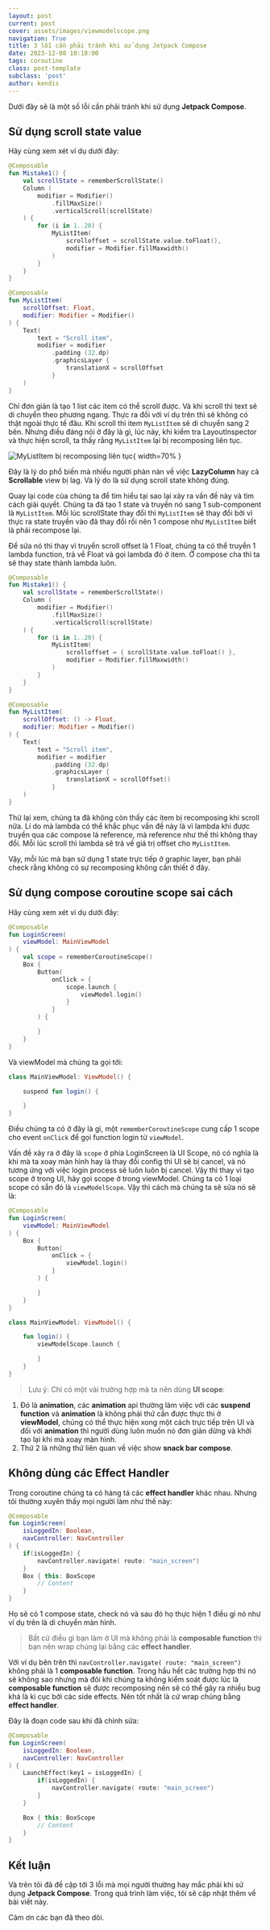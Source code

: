 ```yaml
---
layout: post
current: post
cover: assets/images/viewmodelscope.png
navigation: True
title: 3 lỗi cần phải tránh khi sử dụng Jetpack Compose
date: 2023-12-08 10:18:00
tags: coroutine
class: post-template
subclass: 'post'
author: kendis
---
```


Dưới đây sẽ là một số lỗi cần phải tránh khi sử dụng **Jetpack Compose**.

## Sử dụng scroll state value

Hãy cùng xem xét ví dụ dưới đây:

```kotlin
@Composable
fun Mistake1() {
    val scrollState = rememberScrollState()
    Column (
        modifier = Modifier()
            .fillMaxSize()
            .verticalScroll(scrollState)
    ) {
        for (i in 1..20) {
            MyListItem(
                scrolloffset = scrollState.value.toFloat(),
                modifier = Modifier.fillMaxwidth()
            )
        }
    }
}
```

```kotlin
@Composable
fun MyListItem(
    scrollOffset: Float,
    modifier: Modifier = Modifier()
) {
    Text(
        text = "Scroll item",
        modifier = modifier
            .padding (32.dp)
            .graphicsLayer {
                translationX = scrollOffset
            }
    )
}
```

Chỉ đơn giản là tạo 1 list các item có thể scroll được. Và khi scroll thì text sẽ di chuyển theo phương ngang. Thực ra đối với ví dụ trên thì sẽ không có thật ngoài thực tế đâu. Khi scroll thì item ```MyListItem``` sẽ di chuyển sang 2 bên.
Nhưng điều đáng nói ở đây là gì, lúc này, khi kiểm tra LayoutInspector và thực hiện scroll, ta thấy rằng ```MyListItem``` lại bị recomposing liên tục.

![```MyListItem``` bị recomposing liên tục](assets/images/3-mistakes-compose.png "```MyListItem``` bị recomposing liên tục"){ width=70% }

Đây là lý do phổ biến mà nhiều người phàn nàn về việc **LazyColumn** hay cả **Scrollable** view bị lag. Và lý do là sử dụng scroll state không đúng.

Quay lại code của chúng ta để tìm hiểu tại sao lại xảy ra vấn đề này và tìm cách giải quyết. Chúng ta đã tạo 1 state và truyền nó sang 1 sub-component là ```MyListItem```. Mỗi lúc scrollState thay đổi thì ```MyListItem``` sẽ thay đổi bởi vì thực ra state truyền vào đã thay đổi rồi nên 1 compose như ```MyListItem``` biết là phải recompose lại.

Để sửa nó thì thay vì truyền scroll offset là 1 Float, chúng ta có thể truyền 1 lambda function, trả về Float và gọi lambda đó ở item. Ở compose cha thì ta sẽ thay state thành lambda luôn.

```kotlin
@Composable
fun Mistake1() {
    val scrollState = rememberScrollState()
    Column (
        modifier = Modifier()
            .fillMaxSize()
            .verticalScroll(scrollState)
    ) {
        for (i in 1..20) {
            MyListItem(
                scrolloffset = { scrollState.value.toFloat() },
                modifier = Modifier.fillMaxwidth()
            )
        }
    }
}
```

```kotlin
@Composable
fun MyListItem(
    scrollOffset: () -> Float,
    modifier: Modifier = Modifier()
) {
    Text(
        text = "Scroll item",
        modifier = modifier
            .padding (32.dp)
            .graphicsLayer {
                translationX = scrollOffset()
            }
    )
}
```

Thử lại xem, chúng ta đã không còn thấy các item bị recomposing khi scroll nữa. Lí do mà lambda có thể khắc phục vấn đề này là vì lambda khi được truyền qua các compose là reference, mà reference như thế thì không thay đổi. Mỗi lúc scroll thì lambda sẽ trả về giá trị offset cho ```MyListItem```.

Vậy, mỗi lúc mà bạn sử dụng 1 state trực tiếp ở graphic layer, bạn phải check rằng không có sự recomposing không cần thiết ở đây.

## Sử dụng compose coroutine scope sai cách

Hãy cùng xem xét ví dụ dưới đây:

```kotlin
@Composable
fun LoginScreen(
    viewModel: MainViewModel
) {
    val scope = rememberCoroutineScope()
    Box { 
        Button(
            onClick = {
                scope.launch {
                    viewModel.login()
                }
            }
        ) {

        }
    }
}
```

Và viewModel mà chúng ta gọi tới:

```kotlin
class MainViewModel: ViewModel() {

    suspend fun login() {

    }
}
```

Điều chúng ta có ở đây là gì, một ```rememberCoroutineScope``` cung cấp 1 scope cho event ```onClick``` để gọi function login từ ```viewModel```.

Vấn đề xảy ra ở đây là ```scope``` ở phía LoginScreen là UI Scope, nó có nghĩa là khi mà ta xoay màn hình hay là thay đổi config thì UI sẽ bị cancel, và nó tương ứng với việc login process sẽ luôn luôn bị cancel. Vậy thì thay vì tạo scope ở trong UI, hãy gọi scope ở trong viewModel. Chúng ta có 1 loại scope có sẵn đó là ```viewModelScope```. Vậy thì cách mà chúng ta sẽ sửa nó sẽ là:

```kotlin
@Composable
fun LoginScreen(
    viewModel: MainViewModel
) {
    Box { 
        Button(
            onClick = {
                viewModel.login()
            }
        ) {

        }
    }
}
```

```kotlin
class MainViewModel: ViewModel() {

    fun login() {
        viewModelScope.launch {

        }
    }
}
```

> Lưu ý: Chỉ có một vài trường hợp mà ta nên dùng **UI scope**:
1. Đó là **animation**, các **animation** api thường làm việc với các **suspend function** và **animation** là không phải thứ cần được thực thi ở **viewModel**, chúng có thể thực hiện xong một cách trực tiếp trên UI và đối với **animation** thì người dùng luôn muốn nó đơn giản dừng và khởi tạo lại khi mà xoay màn hình.
2. Thứ 2 là những thứ liên quan về việc show **snack bar compose**.

## Không dùng các Effect Handler

Trong coroutine chúng ta có hàng tá các **effect handler** khác nhau. Nhưng tôi thường xuyên thấy mọi người làm như thế này:

```kotlin
@Composable
fun LoginScreen(
    isLoggedIn: Boolean,
    navController: NavController
) {
    if(isLoggedIn) {
        navController.navigate( route: "main_screen")
    }
    Box { this: BoxScope
        // Content
    }
}
```

Họ sẽ có 1 compose state, check nó và sau đó họ thực hiện 1 điều gì nó như ví dụ trên là di chuyển màn hình.

> Bất cứ điều gì bạn làm ở UI mà không phải là **composable function** thì bạn nên wrap chúng lại bằng các **effect handler**.

Với ví dụ bên trên thì ```navController.navigate( route: "main_screen")``` không phải là 1 **composable function**. Trong hầu hết các trường hợp thì nó sẽ không sao nhưng mà đôi khi chúng ta không kiểm soát được lúc là **composable function** sẽ được recomposing nên sẽ có thể gây ra nhiều bug khá là kì cục bởi các side effects. Nên tốt nhất là cứ wrap chúng bằng **effect handler**.

Đây là đoạn code sau khi đã chỉnh sửa:

```kotlin
@Composable
fun LoginScreen(
    isLoggedIn: Boolean,
    navController: NavController
) {
    LaunchEffect(key1 = isLoggedIn) {
        if(isLoggedIn) {
            navController.navigate( route: "main_screen")
        }
    }

    Box { this: BoxScope
        // Content
    }
}
```

## Kết luận

Và trên tôi đã đề cập tới 3 lỗi mà mọi người thường hay mắc phải khi sử dụng **Jetpack Compose**. Trong quá trình làm việc, tôi sẽ cập nhật thêm về bài viết này.

Cảm ơn các bạn đã theo dõi.
